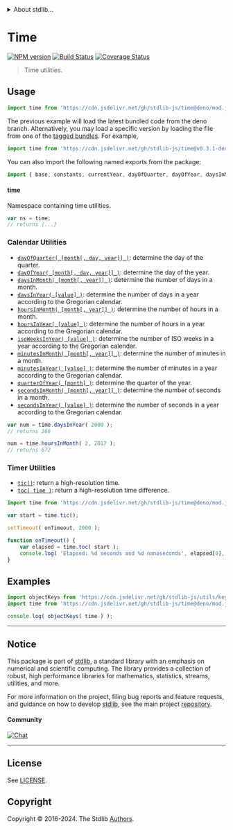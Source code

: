 <!--

@license Apache-2.0

Copyright (c) 2018 The Stdlib Authors.

Licensed under the Apache License, Version 2.0 (the "License");
you may not use this file except in compliance with the License.
You may obtain a copy of the License at

   http://www.apache.org/licenses/LICENSE-2.0

Unless required by applicable law or agreed to in writing, software
distributed under the License is distributed on an "AS IS" BASIS,
WITHOUT WARRANTIES OR CONDITIONS OF ANY KIND, either express or implied.
See the License for the specific language governing permissions and
limitations under the License.

-->


<details>
  <summary>
    About stdlib...
  </summary>
  <p>We believe in a future in which the web is a preferred environment for numerical computation. To help realize this future, we've built stdlib. stdlib is a standard library, with an emphasis on numerical and scientific computation, written in JavaScript (and C) for execution in browsers and in Node.js.</p>
  <p>The library is fully decomposable, being architected in such a way that you can swap out and mix and match APIs and functionality to cater to your exact preferences and use cases.</p>
  <p>When you use stdlib, you can be absolutely certain that you are using the most thorough, rigorous, well-written, studied, documented, tested, measured, and high-quality code out there.</p>
  <p>To join us in bringing numerical computing to the web, get started by checking us out on <a href="https://github.com/stdlib-js/stdlib">GitHub</a>, and please consider <a href="https://opencollective.com/stdlib">financially supporting stdlib</a>. We greatly appreciate your continued support!</p>
</details>

# Time

[![NPM version][npm-image]][npm-url] [![Build Status][test-image]][test-url] [![Coverage Status][coverage-image]][coverage-url] <!-- [![dependencies][dependencies-image]][dependencies-url] -->

> Time utilities.



<section class="usage">

## Usage

```javascript
import time from 'https://cdn.jsdelivr.net/gh/stdlib-js/time@deno/mod.js';
```
The previous example will load the latest bundled code from the deno branch. Alternatively, you may load a specific version by loading the file from one of the [tagged bundles](https://github.com/stdlib-js/time/tags). For example,

```javascript
import time from 'https://cdn.jsdelivr.net/gh/stdlib-js/time@v0.3.1-deno/mod.js';
```

You can also import the following named exports from the package:

```javascript
import { base, constants, currentYear, dayOfQuarter, dayOfYear, daysInMonth, daysInYear, duration2ms, hoursInMonth, hoursInYear, isoWeeksInYear, minutesInMonth, minutesInYear, ms2duration, now, quarterOfYear, secondsInMonth, secondsInYear, tic, toc } from 'https://cdn.jsdelivr.net/gh/stdlib-js/time@deno/mod.js';
```

#### time

Namespace containing time utilities.

```javascript
var ns = time;
// returns {...}
```

### Calendar Utilities

<!-- <toc keywords="+calendar"> -->

<div class="namespace-toc">

-   <span class="signature">[`dayOfQuarter( [month[, day, year]] )`][@stdlib/time/day-of-quarter]</span><span class="delimiter">: </span><span class="description">determine the day of the quarter.</span>
-   <span class="signature">[`dayOfYear( [month[, day, year]] )`][@stdlib/time/day-of-year]</span><span class="delimiter">: </span><span class="description">determine the day of the year.</span>
-   <span class="signature">[`daysInMonth( [month[, year]] )`][@stdlib/time/days-in-month]</span><span class="delimiter">: </span><span class="description">determine the number of days in a month.</span>
-   <span class="signature">[`daysInYear( [value] )`][@stdlib/time/days-in-year]</span><span class="delimiter">: </span><span class="description">determine the number of days in a year according to the Gregorian calendar.</span>
-   <span class="signature">[`hoursInMonth( [month[, year]] )`][@stdlib/time/hours-in-month]</span><span class="delimiter">: </span><span class="description">determine the number of hours in a month.</span>
-   <span class="signature">[`hoursInYear( [value] )`][@stdlib/time/hours-in-year]</span><span class="delimiter">: </span><span class="description">determine the number of hours in a year according to the Gregorian calendar.</span>
-   <span class="signature">[`isoWeeksInYear( [value] )`][@stdlib/time/iso-weeks-in-year]</span><span class="delimiter">: </span><span class="description">determine the number of ISO weeks in a year according to the Gregorian calendar.</span>
-   <span class="signature">[`minutesInMonth( [month[, year]] )`][@stdlib/time/minutes-in-month]</span><span class="delimiter">: </span><span class="description">determine the number of minutes in a month.</span>
-   <span class="signature">[`minutesInYear( [value] )`][@stdlib/time/minutes-in-year]</span><span class="delimiter">: </span><span class="description">determine the number of minutes in a year according to the Gregorian calendar.</span>
-   <span class="signature">[`quarterOfYear( [month] )`][@stdlib/time/quarter-of-year]</span><span class="delimiter">: </span><span class="description">determine the quarter of the year.</span>
-   <span class="signature">[`secondsInMonth( [month[, year]] )`][@stdlib/time/seconds-in-month]</span><span class="delimiter">: </span><span class="description">determine the number of seconds in a month.</span>
-   <span class="signature">[`secondsInYear( [value] )`][@stdlib/time/seconds-in-year]</span><span class="delimiter">: </span><span class="description">determine the number of seconds in a year according to the Gregorian calendar.</span>

</div>

<!-- </toc> -->

```javascript
var num = time.daysInYear( 2000 );
// returns 366

num = time.hoursInMonth( 2, 2017 );
// returns 672
```

### Timer Utilities

<!-- <toc keywords="+timer"> -->

<div class="namespace-toc">

-   <span class="signature">[`tic()`][@stdlib/time/tic]</span><span class="delimiter">: </span><span class="description">return a high-resolution time.</span>
-   <span class="signature">[`toc( time )`][@stdlib/time/toc]</span><span class="delimiter">: </span><span class="description">return a high-resolution time difference.</span>

</div>

<!-- </toc> -->

```javascript
import time from 'https://cdn.jsdelivr.net/gh/stdlib-js/time@deno/mod.js';

var start = time.tic();

setTimeout( onTimeout, 2000 );

function onTimeout() {
    var elapsed = time.toc( start );
    console.log( 'Elapsed: %d seconds and %d nanoseconds', elapsed[0], elapsed[1] );
}
```

</section>

<!-- /.usage -->

<section class="examples">

## Examples

<!-- TODO: better examples -->

<!-- eslint no-undef: "error" -->

```javascript
import objectKeys from 'https://cdn.jsdelivr.net/gh/stdlib-js/utils/keys@deno/mod.js';
import time from 'https://cdn.jsdelivr.net/gh/stdlib-js/time@deno/mod.js';

console.log( objectKeys( time ) );
```

</section>

<!-- /.examples -->

<!-- Section for related `stdlib` packages. Do not manually edit this section, as it is automatically populated. -->

<section class="related">

</section>

<!-- /.related -->

<!-- Section for all links. Make sure to keep an empty line after the `section` element and another before the `/section` close. -->


<section class="main-repo" >

* * *

## Notice

This package is part of [stdlib][stdlib], a standard library with an emphasis on numerical and scientific computing. The library provides a collection of robust, high performance libraries for mathematics, statistics, streams, utilities, and more.

For more information on the project, filing bug reports and feature requests, and guidance on how to develop [stdlib][stdlib], see the main project [repository][stdlib].

#### Community

[![Chat][chat-image]][chat-url]

---

## License

See [LICENSE][stdlib-license].


## Copyright

Copyright &copy; 2016-2024. The Stdlib [Authors][stdlib-authors].

</section>

<!-- /.stdlib -->

<!-- Section for all links. Make sure to keep an empty line after the `section` element and another before the `/section` close. -->

<section class="links">

[npm-image]: http://img.shields.io/npm/v/@stdlib/time.svg
[npm-url]: https://npmjs.org/package/@stdlib/time

[test-image]: https://github.com/stdlib-js/time/actions/workflows/test.yml/badge.svg?branch=v0.3.1
[test-url]: https://github.com/stdlib-js/time/actions/workflows/test.yml?query=branch:v0.3.1

[coverage-image]: https://img.shields.io/codecov/c/github/stdlib-js/time/main.svg
[coverage-url]: https://codecov.io/github/stdlib-js/time?branch=main

<!--

[dependencies-image]: https://img.shields.io/david/stdlib-js/time.svg
[dependencies-url]: https://david-dm.org/stdlib-js/time/main

-->

[chat-image]: https://img.shields.io/gitter/room/stdlib-js/stdlib.svg
[chat-url]: https://app.gitter.im/#/room/#stdlib-js_stdlib:gitter.im

[stdlib]: https://github.com/stdlib-js/stdlib

[stdlib-authors]: https://github.com/stdlib-js/stdlib/graphs/contributors

[umd]: https://github.com/umdjs/umd
[es-module]: https://developer.mozilla.org/en-US/docs/Web/JavaScript/Guide/Modules

[deno-url]: https://github.com/stdlib-js/time/tree/deno
[deno-readme]: https://github.com/stdlib-js/time/blob/deno/README.md
[umd-url]: https://github.com/stdlib-js/time/tree/umd
[umd-readme]: https://github.com/stdlib-js/time/blob/umd/README.md
[esm-url]: https://github.com/stdlib-js/time/tree/esm
[esm-readme]: https://github.com/stdlib-js/time/blob/esm/README.md
[branches-url]: https://github.com/stdlib-js/time/blob/main/branches.md

[stdlib-license]: https://raw.githubusercontent.com/stdlib-js/time/main/LICENSE

<!-- <toc-links> -->

[@stdlib/time/tic]: https://github.com/stdlib-js/time/tree/main/tic

[@stdlib/time/toc]: https://github.com/stdlib-js/time/tree/main/toc

[@stdlib/time/day-of-quarter]: https://github.com/stdlib-js/time/tree/main/day-of-quarter

[@stdlib/time/day-of-year]: https://github.com/stdlib-js/time/tree/main/day-of-year

[@stdlib/time/days-in-month]: https://github.com/stdlib-js/time/tree/main/days-in-month

[@stdlib/time/days-in-year]: https://github.com/stdlib-js/time/tree/main/days-in-year

[@stdlib/time/hours-in-month]: https://github.com/stdlib-js/time/tree/main/hours-in-month

[@stdlib/time/hours-in-year]: https://github.com/stdlib-js/time/tree/main/hours-in-year

[@stdlib/time/iso-weeks-in-year]: https://github.com/stdlib-js/time/tree/main/iso-weeks-in-year

[@stdlib/time/minutes-in-month]: https://github.com/stdlib-js/time/tree/main/minutes-in-month

[@stdlib/time/minutes-in-year]: https://github.com/stdlib-js/time/tree/main/minutes-in-year

[@stdlib/time/quarter-of-year]: https://github.com/stdlib-js/time/tree/main/quarter-of-year

[@stdlib/time/seconds-in-month]: https://github.com/stdlib-js/time/tree/main/seconds-in-month

[@stdlib/time/seconds-in-year]: https://github.com/stdlib-js/time/tree/main/seconds-in-year

<!-- </toc-links> -->

</section>

<!-- /.links -->
